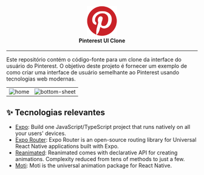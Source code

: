 <h4 align="center">
  <img width="80" src="./src/assets/logo.png" />
  <br/>
  Pinterest UI Clone
</h4>

---
Este repositório contém o código-fonte para um clone da interface do usuário do Pinterest. O objetivo deste projeto é fornecer um exemplo de como criar uma interface de usuário semelhante ao Pinterest usando tecnologias web modernas.

| | |
| ---- | ---- |
| ![home](https://github.com/Azanniel/pinterest-ui-clone/assets/71537090/8fbc7f5c-40fc-4ac8-a0fa-1f4806841ca9) | ![bottom-sheet](https://github.com/Azanniel/pinterest-ui-clone/assets/71537090/45c55362-4b13-4c1f-b22a-ea9ceeaacb74) |

## ✨ Tecnologias relevantes

- [Expo](https://docs.expo.dev/): Build one JavaScript/TypeScript project that runs natively on all your users' devices.
- [Expo Router](https://docs.expo.dev/router/introduction/): Expo Router is an open-source routing library for Universal React Native applications built with Expo.
- [Reanimated](https://docs.swmansion.com/react-native-reanimated/): Reanimated comes with declarative API for creating animations. Complexity reduced from tens of methods to just a few.
- [Moti](https://moti.fyi/): Moti is the universal animation package for React Native.

